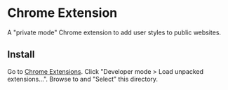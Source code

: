 # Chrome Extension

A "private mode" Chrome extension
to add user styles to public websites.

## Install

Go to [Chrome Extensions][ext].
Click "Developer mode > Load unpacked extensions...".
Browse to and "Select" this directory.

[ext]: chrome://extensions
